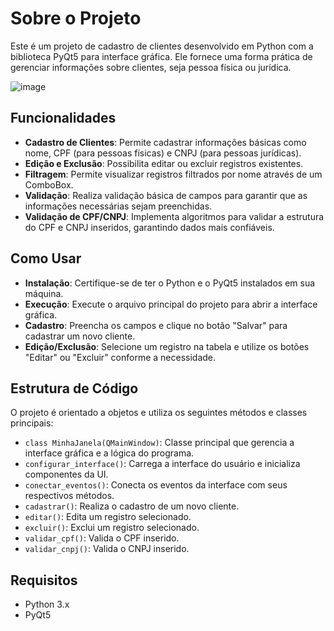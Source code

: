 # Sobre o Projeto

Este é um projeto de cadastro de clientes desenvolvido em Python com a biblioteca PyQt5 para interface gráfica. Ele fornece uma forma prática de gerenciar informações sobre clientes, seja pessoa física ou jurídica.

![image](https://github.com/GiulianoVianna/CadCli/assets/101942554/baab3b80-640b-4a98-b441-ba73f47e4fa7)

## Funcionalidades

- **Cadastro de Clientes**: Permite cadastrar informações básicas como nome, CPF (para pessoas físicas) e CNPJ (para pessoas jurídicas).
- **Edição e Exclusão**: Possibilita editar ou excluir registros existentes.
- **Filtragem**: Permite visualizar registros filtrados por nome através de um ComboBox.
- **Validação**: Realiza validação básica de campos para garantir que as informações necessárias sejam preenchidas.
- **Validação de CPF/CNPJ**: Implementa algoritmos para validar a estrutura do CPF e CNPJ inseridos, garantindo dados mais confiáveis.

## Como Usar

- **Instalação**: Certifique-se de ter o Python e o PyQt5 instalados em sua máquina.
- **Execução**: Execute o arquivo principal do projeto para abrir a interface gráfica.
- **Cadastro**: Preencha os campos e clique no botão "Salvar" para cadastrar um novo cliente.
- **Edição/Exclusão**: Selecione um registro na tabela e utilize os botões "Editar" ou "Excluir" conforme a necessidade.

## Estrutura de Código

O projeto é orientado a objetos e utiliza os seguintes métodos e classes principais:

- `class MinhaJanela(QMainWindow)`: Classe principal que gerencia a interface gráfica e a lógica do programa.
- `configurar_interface()`: Carrega a interface do usuário e inicializa componentes da UI.
- `conectar_eventos()`: Conecta os eventos da interface com seus respectivos métodos.
- `cadastrar()`: Realiza o cadastro de um novo cliente.
- `editar()`: Edita um registro selecionado.
- `excluir()`: Exclui um registro selecionado.
- `validar_cpf()`: Valida o CPF inserido.
- `validar_cnpj()`: Valida o CNPJ inserido.

## Requisitos

- Python 3.x
- PyQt5
